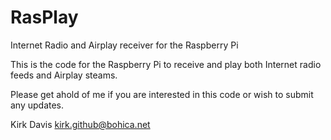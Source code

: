 RasPlay
=======

Internet Radio and Airplay receiver for the Raspberry Pi

This is the code for the Raspberry Pi to receive and play both Internet 
radio feeds and Airplay steams.

Please get ahold of me if you are interested in this code or wish to 
submit any updates.

Kirk Davis
kirk.github@bohica.net

